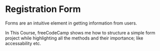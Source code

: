 # Registration Form

Forms are an intuitive element in getting information from users. 

In This Course, freeCodeCamp shows me how to structure a simple form project while highlighting all the methods and their importance; like accessability etc.